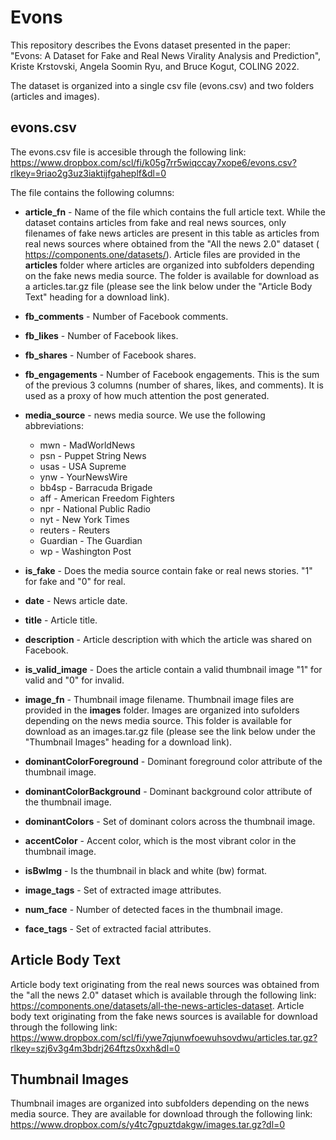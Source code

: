 # Evons
This repository describes the Evons dataset presented in the paper:  
"Evons: A Dataset for Fake and Real News Virality Analysis and Prediction", Kriste Krstovski, Angela Soomin Ryu, and Bruce Kogut, COLING 2022.  

The dataset is organized into a single csv file (evons.csv) and two folders (articles and images).  

## evons.csv ##
The evons.csv file is accesible through the following link:  
https://www.dropbox.com/scl/fi/k05g7rr5wiqccay7xope6/evons.csv?rlkey=9riao2g3uz3iaktijfgaheplf&dl=0

The file contains the following columns:
- **article_fn** -  Name of the file which contains the full article text. While the dataset contains articles from fake and real news sources, only filenames of fake news articles are present in this table as articles from real news sources where obtained from the "All the news 2.0" dataset (
https://components.one/datasets/).
Article files are provided in the **articles** folder where articles are organized into subfolders depending on the fake news media source. The folder is available for download as a articles.tar.gz file (please see the link below under the "Article Body Text" heading for a download link). 

- **fb_comments** - Number of Facebook comments.
- **fb_likes** - Number of Facebook likes.
- **fb_shares** - Number of Facebook shares.
- **fb_engagements** - Number of Facebook engagements. This is the sum of the previous 3 columns (number of shares, likes, and comments). It is used as a proxy of how much attention the post generated.
- **media_source** - news media source. We use the following abbreviations:
  - mwn - MadWorldNews
  - psn - Puppet String News
  - usas - USA Supreme
  - ynw - YourNewsWire
  - bb4sp - Barracuda Brigade
  - aff - American Freedom Fighters
  - npr - National Public Radio
  - nyt - New York Times
  - reuters -  Reuters
  - Guardian - The Guardian
  - wp - Washington Post 
- **is_fake** - Does the media source contain fake or real news stories. "1" for fake and "0" for real. 
- **date** - News article date. 
- **title** - Article title.
- **description** - Article description with which the article was shared on Facebook.
- **is_valid_image** - Does the article contain a valid thumbnail image "1" for valid and "0" for invalid.
- **image_fn** - Thumbnail image filename. Thumbnail image files are provided in the **images** folder. Images are organized into sufolders depending on the news media source. This folder is available for download as an images.tar.gz file (please see the link below under the "Thumbnail Images" heading for a download link). 
- **dominantColorForeground** - Dominant foreground color attribute of the thumbnail image. 
- **dominantColorBackground** - Dominant background color attribute of the thumbnail image. 
- **dominantColors** - Set of dominant colors across the thumbnail image. 
- **accentColor** - Accent color, which is the most vibrant color in the thumbnail image.
- **isBwImg** - Is the thumbnail in black and white (bw) format. 
- **image_tags** - Set of extracted image attributes. 
- **num_face** - Number of detected faces in the thumbnail image. 
- **face_tags** - Set of extracted facial attributes. 

## Article Body Text ##
Article body text originating from the real news sources was obtained from the "all the news 2.0" dataset which is available through the following link:
https://components.one/datasets/all-the-news-articles-dataset. 
Article body text originating from the fake news sources is available for download through the following link:  
https://www.dropbox.com/scl/fi/ywe7qjunwfoewuhsovdwu/articles.tar.gz?rlkey=szj6v3g4m3bdrj264ftzs0xxh&dl=0

## Thumbnail Images ##
Thumbnail images are organized into subfolders depending on the news media source. They are available for download through the following link:
https://www.dropbox.com/s/y4tc7gpuztdakgw/images.tar.gz?dl=0
